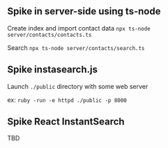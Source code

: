 ## Spike in server-side using ts-node

Create index and import contact data
`npx ts-node server/contacts/contacts.ts`

Search
`npx ts-node server/contacts/search.ts`

## Spike instasearch.js

Launch `./public` directory with some web server

ex: `ruby -run -e httpd ./public -p 8000`

## Spike React InstantSearch

TBD
